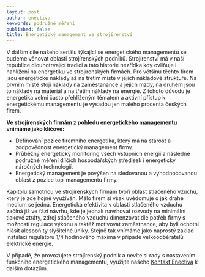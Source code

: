 ```yaml
---
layout: post
author: enectiva
keywords: podružné měření
published: false
title: Energetický management ve strojírenství
---
```


V dalším díle našeho seriálu týkající se energetického managementu se budeme věnovat oblasti strojírenských podniků. Strojírenství má v naší republice dlouhotrvající tradici a tato historie nezřídka kdy ovliňuje i nahlížení na energetiku ve strojírenských firmách. Pro většinu těchto firem jsou energetické náklady až na třetím místě v jejich nákladové struktuře. Na prvním místě stojí náklady na zaměstanance  a jejich mzdy, na druhém jsou to náklady na materiál a na třetím náklady na energie. Z tohoto důvodu je energetika velmi často přehlíženým tématem a aktivní přístup k energetickému managementu je výsadou jen malého procenta českých firem.

**Ve strojírenských firmám z pohledu energetického managementu vnímáme jako klíčové:**

- Definování pozice firemního energetika, který má na starost a zodpovědnost energetický management firmy.
- Průběžný energetický monitoring všech vstupních energií a následné podružné měření dílčích hospodářských středisek i energeticky náročných technologií.
- Energetický management je povýšen na sledovanou a vyhodnocovanou oblast z pozice top-managementu firmy.

Kapitolu samotnou ve strojírenských firmám tvoří oblast stlačeného vzuchu, který je zde hojně využíván. Málo firem si však uvědomuje o jak drahé medium se jedná. Energetická efektivita v oblasti stlačeného vzduchu začíná již ve fázi návrhu, kde je jednak navrhovat rozvody na minimální tlakové ztráty, zdroj stlačeného vzduchu dimenzovat dle potřeb firmy s možností regulace výkonu a taktéž motivovat zaměstnance, aby byli ochotni hlásit alespoň ty slyšitelné úniky. Stejně tak vnímáme jako naprostý základ instalaci regulátoru 1/4 hodinového maxima v případě velkoodběratelů elektrické energie.

V případě, že provozujete strojírenský podnik a nevíte si rady s nastavením funkčního energetického managementu, využijte našeho [Kontakt Enectiva](http://www.enectiva.cz/cs/kontaktujte-nas/) k dalším dotazům.


